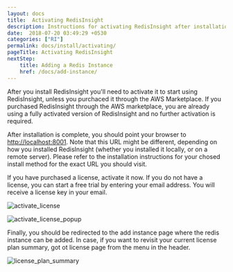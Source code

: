 ```yaml
---
layout: docs
title:  Activating RedisInsight
description: Instructions for activating RedisInsight after installation
date:  2018-07-20 03:49:29 +0530
categories: ["RI"]
permalink: docs/install/activating/
pageTitle: Activating RedisInsight
nextStep:
    title: Adding a Redis Instance
    href: /docs/add-instance/
---
```

After you install RedisInsight you'll need to activate it to start using RedisInsight, unless you purchaced it through the AWS Marketplace. If you purchased RedisInsight through the AWS marketplace, you are already using a fully activated version of RedisInsight and no further activation is required.

After installation is complete, you should point your browser to [http://localhost:8001](http://localhost:8001). Note that this URL might be different, depending on how you installed RedisInsight (whether you installed it locally, or on a remote server). Please refer to the installation instructions for your chosed install method for the exact URL you should visit.

If you have purchased a license, activate it now. If you do not have a license, you can start a free trial by entering your email address. You will receive a license key in your email.

![activate_license](/images/ri/activate_license.png)

![activate_license_popup](/images/ri/activate_license_popup.png)

Finally, you should be redirected to the add instance page where the redis instance can be added. In case, if you want to revisit your current license plan summary, got ot license page from the menu in the header.

![license_plan_summary](/images/ri/license_plan_summary.png)
